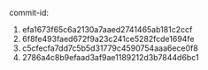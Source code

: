 commit-id:

1. efa1673f65c6a2130a7aaed2741465ab181c2ccf
2. 6f8fe493faed672f9a23c241ce5282fcde1694fe
3. c5cfecfa7dd7c5b5d31779c4590754aaa6ece0f8
4. 2786a4c8b9efaad3af9ae1189212d3b7844d6bc1